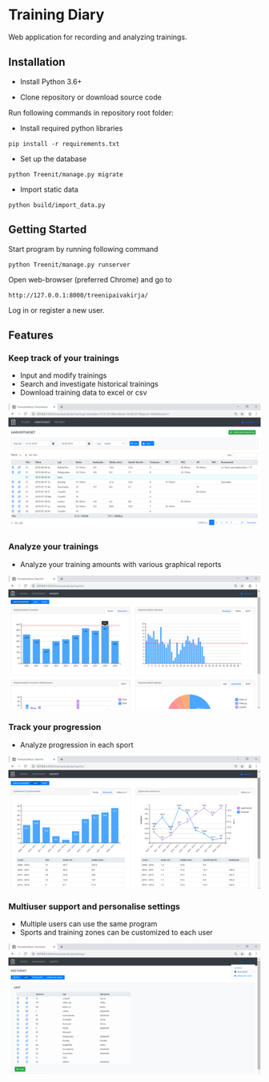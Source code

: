 # Training Diary #

Web application for recording and analyzing trainings.

## Installation ##

* Install Python 3.6+

* Clone repository or download source code

Run following commands in repository root folder:

* Install required python libraries

````
pip install -r requirements.txt
````

* Set up the database

````
python Treenit/manage.py migrate
````

* Import static data

````
python build/import_data.py
````

## Getting Started ##

Start program by running following command
````
python Treenit/manage.py runserver
````

Open web-browser (preferred Chrome) and go to
````
http://127.0.0.1:8000/treenipaivakirja/
````

Log in or register a new user.

## Features ##

### Keep track of your trainings

* Input and modify trainings
* Search and investigate historical trainings
* Download training data to excel or csv

![trainings](./img/trainings.png)

### Analyze your trainings

* Analyze your training amounts with various graphical reports

![report_amount](./img/report_amount.png)

### Track your progression

* Analyze progression in each sport

![report_sport](./img/report_sport.png)

### Multiuser support and personalise settings

* Multiple users can use the same program
* Sports and training zones can be customized to each user

![settings](./img/settings.png)